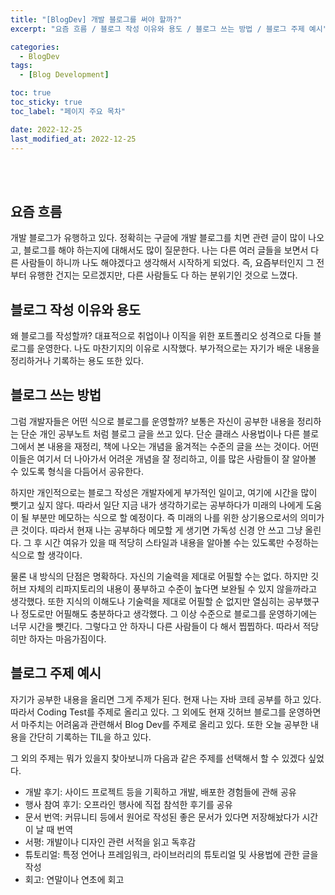 ```yaml
---
title: "[BlogDev] 개발 블로그를 써야 할까?"
excerpt: "요즘 흐름 / 블로그 작성 이유와 용도 / 블로그 쓰는 방법 / 블로그 주제 예시"

categories:
  - BlogDev
tags:
  - [Blog Development]

toc: true
toc_sticky: true
toc_label: "페이지 주요 목차"

date: 2022-12-25
last_modified_at: 2022-12-25
---
```


<br><br>

## 요즘 흐름

개발 블로그가 유행하고 있다. 정확히는 구글에 개발 블로그를 치면 관련 글이 많이 나오고, 블로그를 해야 하는지에 대해서도 많이 질문한다. 나는 다른 여러 글들을 보면서 다른 사람들이 하니까 나도 해야겠다고 생각해서 시작하게 되었다. 즉, 요즘부터인지 그 전부터 유행한 건지는 모르겠지만, 다른 사람들도 다 하는 분위기인 것으로 느꼈다.

## 블로그 작성 이유와 용도

왜 블로그를 작성할까? 대표적으로 취업이나 이직을 위한 포트폴리오 성격으로 다들 블로그를 운영한다. 나도 마찬기지의 이유로 시작했다. 부가적으로는 자기가 배운 내용을 정리하거나 기록하는 용도 또한 있다.

## 블로그 쓰는 방법

그럼 개발자들은 어떤 식으로 블로그를 운영할까? 보통은 자신이 공부한 내용을 정리하는 단순 개인 공부노트 처럼 블로그 글을 쓰고 있다. 단순 클래스 사용법이나 다른 블로그에서 본 내용을 재정리, 책에 나오는 개념을 옮겨적는 수준의 글을 쓰는 것이다. 어떤 이들은 여기서 더 나아가서 어려운 개념을 잘 정리하고, 이를 많은 사람들이 잘 알아볼 수 있도록 형식을 다듬어서 공유한다.

하지만 개인적으로는 블로그 작성은 개발자에게 부가적인 일이고, 여기에 시간을 많이 뺏기고 싶지 않다. 따라서 일단 지금 내가 생각하기로는 공부하다가 미래의 나에게 도움이 될 부분만 메모하는 식으로 할 예정이다. 즉 미래의 나를 위한 상기용으로서의 의미가 큰 것이다. 따라서 현재 나는 공부하다 메모할 게 생기면 가독성 신경 안 쓰고 그냥 올린다. 그 후 시간 여유가 있을 때 적당히 스타일과 내용을 알아볼 수는 있도록만 수정하는 식으로 할 생각이다.

물론 내 방식의 단점은 명확하다. 자신의 기술력을 제대로 어필할 수는 없다. 하지만 깃허브 자체의 리파지토리의 내용이 풍부하고 수준이 높다면 보완될 수 있지 않을까라고 생각했다. 또한 지식의 이해도나 기술력을 제대로 어필할 순 없지만 열심히는 공부했구나 정도로만 어필해도 충분하다고 생각했다. 그 이상 수준으로 블로그를 운영하기에는 너무 시간을 뺏긴다. 그렇다고 안 하자니 다른 사람들이 다 해서 찝찝하다. 따라서 적당히만 하자는 마음가짐이다.

## 블로그 주제 예시

자기가 공부한 내용을 올리면 그게 주제가 된다. 현재 나는 자바 코테 공부를 하고 있다. 따라서 Coding Test를 주제로 올리고 있다. 그 외에도 현재 깃허브 블로그를 운영하면서 마주치는 어려움과 관련해서 Blog Dev를 주제로 올리고 있다. 또한 오늘 공부한 내용을 간단히 기록하는 TIL을 하고 있다.

그 외의 주제는 뭐가 있을지 찾아보니까 다음과 같은 주제를 선택해서 할 수 있겠다 싶었다.

- 개발 후기: 사이드 프로젝트 등을 기획하고 개발, 배포한 경험들에 관해 공유
- 행사 참여 후기: 오프라인 행사에 직접 참석한 후기를 공유
- 문서 번역: 커뮤니티 등에서 원어로 작성된 좋은 문서가 있다면 저장해놨다가 시간이 날 때 번역
- 서평: 개발이나 디자인 관련 서적을 읽고 독후감
- 튜토리얼: 특정 언어나 프레임워크, 라이브러리의 튜토리얼 및 사용법에 관한 글을 작성
- 회고: 연말이나 연초에 회고
